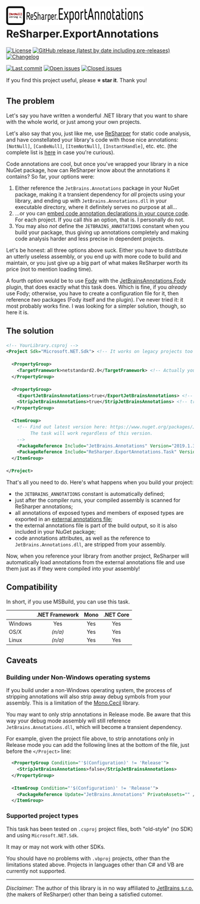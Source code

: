 # ![](https://raw.githubusercontent.com/Tenacom/ReSharper.ExportAnnotations/main/graphics/Logo.png) ReSharper.ExportAnnotations

[![License](https://img.shields.io/github/license/Tenacom/ReSharper.ExportAnnotations.svg)](https://github.com/Tenacom/ReSharper.ExportAnnotations/blob/main/LICENSE)
[![GitHub release (latest by date including pre-releases)](https://img.shields.io/github/v/release/Tenacom/ReSharper.ExportAnnotations?include_prereleases)](https://github.com/Tenacom/ReSharper.ExportAnnotations/releases)
[![Changelog](https://img.shields.io/badge/changelog-Keep%20a%20Changelog%20v1.0.0-%23E05735)](https://github.com/Tenacom/ReSharper.ExportAnnotations/blob/main/CHANGELOG.md)

[![Last commit](https://img.shields.io/github/last-commit/Tenacom/ReSharper.ExportAnnotations.svg)](https://github.com/Tenacom/ReSharper.ExportAnnotations/commits/main)
[![Open issues](https://img.shields.io/github/issues-raw/Tenacom/ReSharper.ExportAnnotations.svg?label=open+issues)](https://github.com/Tenacom/ReSharper.ExportAnnotations/issues?q=is%3Aissue+is%3Aopen+sort%3Aupdated-desc)
[![Closed issues](https://img.shields.io/github/issues-closed-raw/Tenacom/ReSharper.ExportAnnotations.svg?label=closed+issues)](https://github.com/Tenacom/ReSharper.ExportAnnotations/issues?q=is%3Aissue+is%3Aclosed+sort%3Aupdated-desc)

If you find this project useful, please **:star: star it**. Thank you!

## The problem

Let's say you have written a wonderful .NET library that you want to share with the whole world, or just among your own projects.

Let's also say that you, just like me, use [ReSharper](https://www.jetbrains.com/resharper/) for static code analysis, and have constellated your library's code with those nice annotations: `[NotNull]`, `[CanBeNull]`, `[ItemNotNull]`, `[InstantHandle]`, etc. etc. (the complete list is [here](https://www.jetbrains.com/help/resharper/Reference__Code_Annotation_Attributes.html) in case you're curious).

Code annotations are cool, but once you've wrapped your library in a nice NuGet package, how can ReSharper know about the annotations it contains? So far, your options were:
1. Either reference the `JetBrains.Annotations` package in your NuGet package, making it a transient dependency for _all_ projects using your library, and ending up with `JetBrains.Annotations.dll` in your executable directory, where it definitely serves no purpose at all...
2. ...or you can [embed code annotation declarations in your cource code](https://www.jetbrains.com/help/resharper/Code_Analysis__Annotations_in_Source_Code.html#embedding-declarations-of-code-annotations-in-your-source-code). For each project. If you call _this_ an option, that is. I personally do not.
3. You may also _not_ define the `JETBRAINS_ANNOTATIONS` constant when you build your package, thus giving up annotations completely and making code analysis harder and less precise in dependent projects.

Let's be honest: all three options above suck. Either you have to distribute an utterly useless assembly, or you end up with more code to build and maintain, or you just give up a big part of what makes ReSharper worth its price (not to mention loading time).

A fourth option would be to use [Fody](https://github.com/Fody/Fody) with the [JetBrainsAnnotations.Fody](https://github.com/tom-englert/JetBrainsAnnotations.Fody) plugin, that does exactly what this task does. Which is fine, if you _already_ use Fody; otherwise, you have to create a configuration file for it, then reference _two_ packages (Fody itself and the plugin). I've never tried it: it most probably works fine. I was looking for a simpler solution, though, so here it is.

## The solution
```xml
<!-- YourLibrary.csproj -->
<Project Sdk="Microsoft.NET.Sdk"> <!-- It works on legacy projects too (e.g. WinForms control libraries) -->

  <PropertyGroup>
    <TargetFramework>netstandard2.0</TargetFramework> <!-- Actually you can use any TFM -->
  </PropertyGroup>

  <PropertyGroup>
    <ExportJetBrainsAnnotations>true</ExportJetBrainsAnnotations> <!-- true by default when OutputType is "Library" -->
    <StripJetBrainsAnnotations>true</StripJetBrainsAnnotations> <!-- true by default -->
  </PropertyGroup>

  <ItemGroup>
    <!-- Find out latest version here: https://www.nuget.org/packages/JetBrains.Annotations/
         The task will work regardless of this version.
    -->
    <PackageReference Include="JetBrains.Annotations" Version="2019.1.3" PrivateAssets="All" /> <!-- Will not become a transient dependency -->
    <PackageReference Include="ReSharper.ExportAnnotations.Task" Version="1.0.0" PrivateAssets="All" /> <!-- Only used during build -->
  </ItemGroup>

</Project>
```

That's all you need to do. Here's what happens when you build your project:
* the `JETBRAINS_ANNOTATIONS` constant is automatically defined;
* just after the compiler runs, your compiled assembly is scanned for ReSharper annotations;
* all annotations of exposed types and members of exposed types are exported in an [external annotations file](https://www.jetbrains.com/help/resharper/Code_Analysis__External_Annotations.html);
* the external annotations file is part of the build output, so it is also included in your NuGet package;
* code annotations attributes, as well as the reference to `JetBrains.Annotations.dll`, are stripped from your assembly.

Now, when you reference your library from another project, ReSharper will automatically load annotations from the external annotations file and use them just as if they were compiled into your assembly!

## Compatibility

In short, if you use MSBuild, you can use this task.

|         | .NET Framework | Mono  | .NET Core |
| :------ | :------------: | :---: | :-------: |
| Windows | Yes            | Yes   | Yes       |
| OS/X    | _(n/a)_        | Yes   | Yes       |
| Linux   | _(n/a)_        | Yes   | Yes       |

## Caveats

### Building under Non-Windows operating systems
If you build under a non-Windows operating system, the process of stripping annotations will also strip away debug symbols from your assembly. This is a limitation of the [Mono.Cecil](https://github.com/jbevain/cecil) library.

You may want to only strip annotations in Release mode. Be aware that this way your debug mode assembly will still reference `JetBrains.Annotations.dll`, which will become a transient dependency.

For example, given the project file above, to strip annotations only in Release mode you can add the following lines at the bottom of the file, just before the `</Project>` line:

```xml
  <PropertyGroup Condition="'$(Configuration)' != 'Release'">
    <StripJetBrainsAnnotations>false</StripJetBrainsAnnotations>
  </PropertyGroup>

  <ItemGroup Condition="'$(Configuration)' != 'Release'">
    <PackageReference Update="JetBrains.Annotations" PrivateAssets="" />
  </ItemGroup>
```

### Supported project types

This task has been tested on `.csproj` project files, both "old-style" (no SDK) and using `Microsoft.NET.Sdk`.

It may or may not work with other SDKs.

You should have no problems with `.vbproj` projects, other than the limitations stated above. Projects in languages other than C# and VB are currently not supported.

---

*Disclaimer:* The author of this library is in no way affiliated to [JetBrains s.r.o.](https://www.jetbrains.com/) (the makers of ReSharper) other than being a satisfied cutomer.
